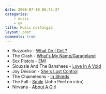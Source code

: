 ```yaml
---
date: 2006-07-18 06:45:37
categories:
    - music
    - uk
title: Music nostalgia
layout: post
comments: true
---
```

-   Buzzocks - [What Do I Get ?](http://www.youtube.com/watch?v=lbauu27ZIUs&search=buzzcocks)
-   The Clash - [What's My Name/Garageland](http://www.youtube.com/watch?v=pYf7ne3vmUM&search=%22The%20Clash%22)
-   Sex Pistols - [EMI](http://www.youtube.com/watch?v=UfXEzJlWi84&search=%22Sex%20Pistols%22)
-   Siouxsie And The Banshees - [Love In A Void](http://www.youtube.com/watch?v=XNJ9eWyxnZ8&mode=related&search=Siouxsie%20and%20the%20Banshees%20lords%20prayer)
-   Joy Division - [She's Lost Control](http://www.youtube.com/watch?v=v-eTTDFX_Yw)
-   The Chameleons - [In Shreds](http://www.youtube.com/watch?v=YArmQ9JPeXA&search=%22The%20Chameleons%22)
-   The Fall - [Smile](http://www.youtube.com/watch?v=tL-ElYWzeiI&mode=related&search=mark%20e%20smth)
    (John Peel on intro)
-   Nirvana - [About A Girl](http://www.youtube.com/watch?v=ECcdaE36G84&search=Nirvana)
